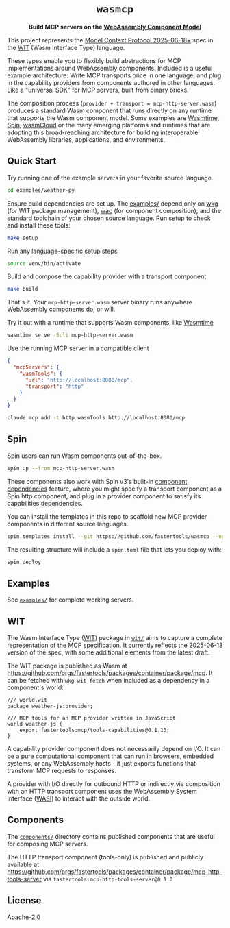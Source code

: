<div align="center">

# `wasmcp`

**Build MCP servers on the [WebAssembly Component Model](https://component-model.bytecodealliance.org/)**
</div>

This project represents the [Model Context Protocol 2025-06-18+](https://modelcontextprotocol.io/specification/2025-06-18) spec in the [WIT](https://component-model.bytecodealliance.org/design/wit.html) (Wasm Interface Type) language.

These types enable you to flexibly build abstractions for MCP implementations around WebAssembly components. Included is a useful  example architecture: Write MCP transports once in one language, and plug in the capability providers from components authored in other languages. Like a "universal SDK" for MCP servers, built from binary bricks.

The composition process (`provider + transport = mcp-http-server.wasm`) produces a standard Wasm component that runs directly on any runtime that supports the Wasm component model. Some examples are [Wasmtime](https://github.com/bytecodealliance/wasmtime), [Spin](https://github.com/fermyon/spin), [wasmCloud](https://github.com/wasmCloud/wasmCloud) or the many emerging platforms and runtimes that are adopting this broad-reaching architecture for building interoperable WebAssembly libraries, applications, and environments.

## Quick Start

Try running one of the example servers in your favorite source language.
```bash
cd examples/weather-py
```

Ensure build dependencies are set up. The [examples/](./examples/) depend only on [wkg](https://github.com/bytecodealliance/wasm-pkg-tools) (for WIT package management), [wac](https://github.com/bytecodealliance/wac) (for component composition), and the standard toolchain of your chosen source language. Run setup to check and install these tools:
```bash
make setup
```

Run any language-specific setup steps
```bash
source venv/bin/activate
```

Build and compose the capability provider with a transport component
```bash
make build
```

That's it. Your `mcp-http-server.wasm` server binary runs anywhere WebAssembly components do, or will.

Try it out with a runtime that supports Wasm components, like [Wasmtime](https://github.com/bytecodealliance/wasmtime)
```bash
wasmtime serve -Scli mcp-http-server.wasm
```

Use the running MCP server in a compatible client
```json
{
  "mcpServers": {
    "wasmTools": {
      "url": "http://localhost:8080/mcp",
      "transport": "http"
    }
  }
}
```

```bash
claude mcp add -t http wasmTools http://localhost:8080/mcp
```

## Spin

Spin users can run Wasm components out-of-the-box.

```bash
spin up --from mcp-http-server.wasm
```

These components also work with Spin v3's built-in [component dependencies](https://spinframework.dev/v3/writing-apps#using-component-dependencies) feature, where you might specify a transport component as a Spin http component, and plug in a provider component to satisfy its capabilities dependencies.

You can install the templates in this repo to scaffold new MCP provider components in different source languages.
```bash
spin templates install --git https://github.com/fastertools/wasmcp --upgrade
```

The resulting structure will include a `spin.toml` file that lets you deploy with:
```bash
spin deploy
```

## Examples

See [`examples/`](./examples/) for complete working servers.

## WIT

The Wasm Interface Type ([WIT](https://component-model.bytecodealliance.org/design/wit.html)) package in [`wit/`](./wit/) aims to capture a complete representation of the MCP specification. It currently reflects the 2025-06-18 version of the spec, with some additional elements from the latest draft.

The WIT package is published as Wasm at https://github.com/orgs/fastertools/packages/container/package/mcp. It can be fetched with `wkg wit fetch` when included as a dependency in a component's world:

```
/// world.wit
package weather-js:provider;

/// MCP tools for an MCP provider written in JavaScript
world weather-js {
    export fastertools:mcp/tools-capabilities@0.1.10;
}
```

A capability provider component does not necessarily depend on I/O. It can be a pure computational component that can run in browsers, embedded systems, or any WebAssembly hosts - it just exports functions that transform MCP requests to responses.

A provider with I/O directly for outbound HTTP or indirectly via composition with an HTTP transport component uses the WebAssembly System Interface ([WASI](https://github.com/WebAssembly/WASI)) to interact with the outside world.

## Components

The [`components/`](./components/) directory contains published components that are useful for composing MCP servers.

The HTTP transport component (tools-only) is published and publicly available at https://github.com/orgs/fastertools/packages/container/package/mcp-http-tools-server via `fastertools:mcp-http-tools-server@0.1.0`

## License

Apache-2.0